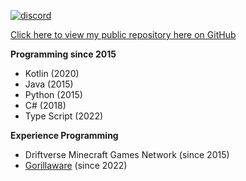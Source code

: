 [![discord](https://user-images.githubusercontent.com/56804058/201456946-a875569b-a54f-4909-b79f-02f692540a56.png)](https://discordapp.com/users/hypenage#9599)

[Click here to view my public repository here on GitHub](https://github.com/tylerfrydenlund/tylerfrydenlund)

**Programming since 2015**
- Kotlin (2020)
- Java (2015)
- Python (2015)
- C# (2018)
- Type Script (2022)

**Experience Programming**
- Driftverse Minecraft Games Network (since 2015)
- [Gorillaware](https://gorillaware.io) (since 2022)
